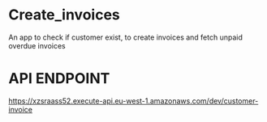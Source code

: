 # Create_invoices
An app to check if customer exist, to create invoices and fetch unpaid overdue invoices

# API ENDPOINT
https://xzsraass52.execute-api.eu-west-1.amazonaws.com/dev/customer-invoice
